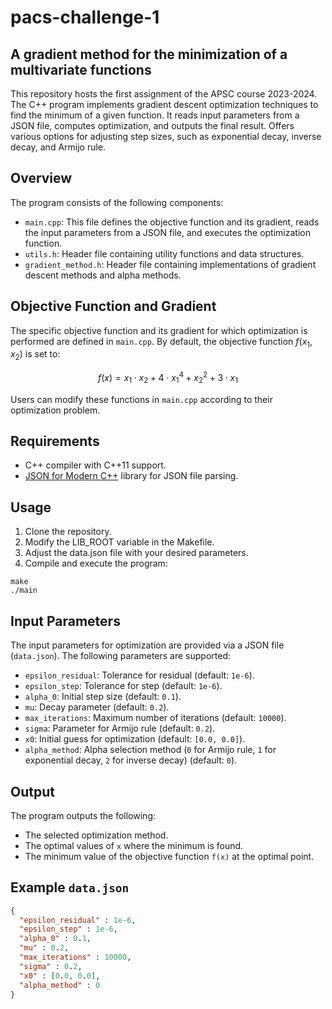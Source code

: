 # pacs-challenge-1

## A gradient method for the minimization of a multivariate functions

This repository hosts the first assignment of the APSC course 2023-2024.
The C++ program implements gradient descent optimization techniques to find the minimum of a given function.
It reads input parameters from a JSON file, computes optimization, and outputs the final result.
Offers various options for adjusting step sizes, such as exponential decay, inverse decay, and Armijo rule.

## Overview

The program consists of the following components:

- `main.cpp`: This file defines the objective function and its gradient, reads the input parameters from a JSON file, and executes the optimization function.
- `utils.h`: Header file containing utility functions and data structures.
- `gradient_method.h`: Header file containing implementations of gradient descent methods and alpha methods.


## Objective Function and Gradient

The specific objective function and its gradient for which optimization is performed are defined in `main.cpp`. By default, the objective function $f(x_1, x_2)$ is set to:

$$f(x) = x_1 \cdot x_2 + 4 \cdot x_1^4 + x_2^2 + 3 \cdot x_1$$

Users can modify these functions in `main.cpp` according to their optimization problem.


## Requirements

- C++ compiler with C++11 support.
- [JSON for Modern C++](https://github.com/nlohmann/json) library for JSON file parsing.

## Usage

1. Clone the repository.
2. Modify the LIB_ROOT variable in the Makefile.
3. Adjust the data.json file with your desired parameters.
4. Compile and execute the program:

```
make
./main
```

## Input Parameters

The input parameters for optimization are provided via a JSON file (`data.json`). The following parameters are supported:

- `epsilon_residual`: Tolerance for residual (default: `1e-6`).
- `epsilon_step`: Tolerance for step (default: `1e-6`).
- `alpha_0`: Initial step size (default: `0.1`).
- `mu`: Decay parameter (default: `0.2`).
- `max_iterations`: Maximum number of iterations (default: `10000`).
- `sigma`: Parameter for Armijo rule (default: `0.2`).
- `x0`: Initial guess for optimization (default: `[0.0, 0.0]`).
- `alpha_method`: Alpha selection method (`0` for Armijo rule, `1` for exponential decay, `2` for inverse decay) (default: `0`).

## Output

The program outputs the following:

- The selected optimization method.
- The optimal values of `x` where the minimum is found.
- The minimum value of the objective function `f(x)` at the optimal point.

## Example `data.json`

```json
{
  "epsilon_residual" : 1e-6,
  "epsilon_step" : 1e-6,
  "alpha_0" : 0.1,
  "mu" : 0.2,
  "max_iterations" : 10000,
  "sigma" : 0.2,
  "x0" : [0.0, 0.0],
  "alpha_method" : 0
}
```
